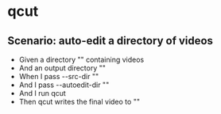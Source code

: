 # qcut

## Scenario: auto-edit a directory of videos
* Given a directory "<src>" containing videos
* And an output directory "<out>"
* When I pass --src-dir "<src>"
* And I pass --autoedit-dir "<out>"
* And I run qcut
* Then qcut writes the final video to "<out>"
